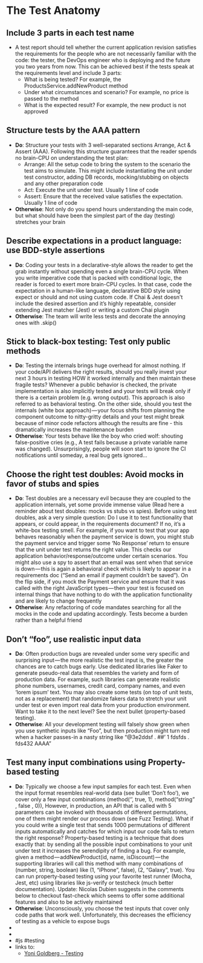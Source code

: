 # The Test Anatomy
## Include 3 parts in each test name
- A test report should tell whether the current application revision satisfies the requirements for the people who are not necessarily familiar with the code: the tester, the DevOps engineer who is deploying and the future you two years from now. This can be achieved best if the tests speak at the requirements level and include 3 parts:
	- What is being tested? For example, the ProductsService.addNewProduct method
	- Under what circumstances and scenario? For example, no price is passed to the method
	- What is the expected result? For example, the new product is not approved
## Structure tests by the AAA pattern
- **Do**: Structure your tests with 3 well-separated sections Arrange, Act & Assert (AAA). Following this structure guarantees that the reader spends no brain-CPU on understanding the test plan:
	- Arrange: All the setup code to bring the system to the scenario the test aims to simulate. This might include instantiating the unit under test constructor, adding DB records, mocking/stubbing on objects and any other preparation code
	- Act: Execute the unit under test. Usually 1 line of code
	- Assert: Ensure that the received value satisfies the expectation. Usually 1 line of code
- **Otherwise**: Not only do you spend hours understanding the main code, but what should have been the simplest part of the day (testing) stretches your brain
## Describe expectations in a product language: use BDD-style assertions
- **Do**: Coding your tests in a declarative-style allows the reader to get the grab instantly without spending even a single brain-CPU cycle. When you write imperative code that is packed with conditional logic, the reader is forced to exert more brain-CPU cycles. In that case, code the expectation in a human-like language, declarative BDD style using expect or should and not using custom code. If Chai & Jest doesn't include the desired assertion and it’s highly repeatable, consider extending Jest matcher (Jest) or writing a custom Chai plugin
- **Otherwise**: The team will write less tests and decorate the annoying ones with .skip()
## Stick to black-box testing: Test only public methods
- **Do**: Testing the internals brings huge overhead for almost nothing. If your code/API delivers the right results, should you really invest your next 3 hours in testing HOW it worked internally and then maintain these fragile tests? Whenever a public behavior is checked, the private implementation is also implicitly tested and your tests will break only if there is a certain problem (e.g. wrong output). This approach is also referred to as behavioral testing. On the other side, should you test the internals (white box approach) — your focus shifts from planning the component outcome to nitty-gritty details and your test might break because of minor code refactors although the results are fine - this dramatically increases the maintenance burden
- **Otherwise**: Your tests behave like the boy who cried wolf: shouting false-positive cries (e.g., A test fails because a private variable name was changed). Unsurprisingly, people will soon start to ignore the CI notifications until someday, a real bug gets ignored…
## Choose the right test doubles: Avoid mocks in favor of stubs and spies
- **Do**: Test doubles are a necessary evil because they are coupled to the application internals, yet some provide immense value (Read here a reminder about test doubles: mocks vs stubs vs spies). 
  Before using test doubles, ask a very simple question: Do I use it to test functionality that appears, or could appear, in the requirements document? If no, it’s a white-box testing smell. For example, if you want to test that your app behaves reasonably when the payment service is down, you might stub the payment service and trigger some ‘No Response’ return to ensure that the unit under test returns the right value. This checks our application behavior/response/outcome under certain scenarios. You might also use a spy to assert that an email was sent when that service is down — this is again a behavioral check which is likely to appear in a requirements doc (“Send an email if payment couldn’t be saved”). On the flip side, if you mock the Payment service and ensure that it was called with the right JavaScript types — then your test is focused on internal things that have nothing to do with the application functionality and are likely to change frequently
- **Otherwise**: Any refactoring of code mandates searching for all the mocks in the code and updating accordingly. Tests become a burden rather than a helpful friend
## Don’t “foo”, use realistic input data
- **Do**: Often production bugs are revealed under some very specific and surprising input — the more realistic the test input is, the greater the chances are to catch bugs early. Use dedicated libraries like Faker to generate pseudo-real data that resembles the variety and form of production data. For example, such libraries can generate realistic phone numbers, usernames, credit card, company names, and even ‘lorem ipsum’ text. You may also create some tests (on top of unit tests, not as a replacement) that randomize fakers data to stretch your unit under test or even import real data from your production environment. Want to take it to the next level? See the next bullet (property-based testing).
- **Otherwise**: All your development testing will falsely show green when you use synthetic inputs like “Foo”, but then production might turn red when a hacker passes-in a nasty string like “@3e2ddsf . ##’ 1 fdsfds . fds432 AAAA”
## Test many input combinations using Property-based testing
- **Do**: Typically we choose a few input samples for each test. Even when the input format resembles real-world data (see bullet ‘Don’t foo’), we cover only a few input combinations (method(‘’, true, 1), method(“string” , false , 0)), However, in production, an API that is called with 5 parameters can be invoked with thousands of different permutations, one of them might render our process down (see Fuzz Testing). What if you could write a single test that sends 1000 permutations of different inputs automatically and catches for which input our code fails to return the right response? Property-based testing is a technique that does exactly that: by sending all the possible input combinations to your unit under test it increases the serendipity of finding a bug. For example, given a method — addNewProduct(id, name, isDiscount) — the supporting libraries will call this method with many combinations of (number, string, boolean) like (1, “iPhone”, false), (2, “Galaxy”, true). You can run property-based testing using your favorite test runner (Mocha, Jest, etc) using libraries like js-verify or testcheck (much better documentation). Update: Nicolas Dubien suggests in the comments below to checkout fast-check which seems to offer some additional features and also to be actively maintained
- **Otherwise**: Unconsciously, you choose the test inputs that cover only code paths that work well. Unfortunately, this decreases the efficiency of testing as a vehicle to expose bugs
-
-
- #js #testing
- links to:
	- [Yoni Goldberg - Testing](https://github.com/goldbergyoni/javascript-testing-best-practices#section-0%EF%B8%8F%E2%83%A3-the-golden-rule)